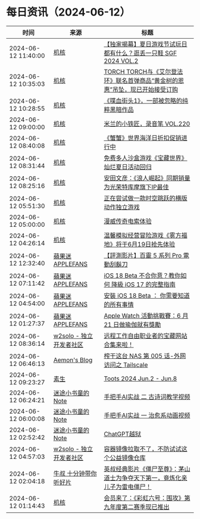 ﻿# 每日资讯（2024-06-12）

|时间|来源|标题|
|---|---|---|
|2024-06-12 11:40:00|[机核](https://www.gcores.com/rss)|[【独家揭幕】夏日游戏节试玩日都有什么？逛丢一只鞋 SGF 2024 VOL.2](https://www.gcores.com/videos/183295)|
|2024-06-12 10:35:03|[机核](https://www.gcores.com/rss)|[TORCH TORCH与《艾尔登法环》联名首弹商品“黄金树的恩惠”吊坠，现已开始接受订购](https://www.gcores.com/articles/183318)|
|2024-06-12 10:28:55|[机核](https://www.gcores.com/rss)|[《喋血街头1》，一部被忽略的纯粹黑暗作品](https://www.gcores.com/articles/183112)|
|2024-06-12 09:00:00|[机核](https://www.gcores.com/rss)|[米兰的小铁匠，录音笔 VOL.220](https://www.gcores.com/radios/183300)|
|2024-06-12 08:40:08|[机核](https://www.gcores.com/rss)|[《蟹蟹》世界海洋日折扣促销进行中](https://www.gcores.com/articles/183304)|
|2024-06-12 08:31:44|[机核](https://www.gcores.com/rss)|[免费多人沙盒游戏《宝藏世界》灿烂夏日活动回归](https://www.gcores.com/articles/183305)|
|2024-06-12 08:25:16|[机核](https://www.gcores.com/rss)|[安田文彦：《浪人崛起》同期销量为光荣特库摩旗下IP最佳](https://www.gcores.com/articles/183302)|
|2024-06-12 05:51:30|[机核](https://www.gcores.com/rss)|[正在尝试做一款时空跳跃的横版动作独立游戏](https://www.gcores.com/videos/183296)|
|2024-06-12 05:00:00|[机核](https://www.gcores.com/rss)|[漫威传奇电索体验](https://www.gcores.com/videos/182465)|
|2024-06-12 04:26:14|[机核](https://www.gcores.com/rss)|[温馨模拟经营冒险游戏《雾方福地》将于6月19日抢先体验](https://www.gcores.com/articles/183294)|
|2024-06-12 12:32:40|[蘋果迷 APPLEFANS](https://applefans.today/feed/)|[【評測影片】百靈 5 系列 Pro 電動刮鬍刀](https://applefans.today/2024-06-braun-pro-reviews/)|
|2024-06-12 07:11:42|[蘋果迷 APPLEFANS](https://applefans.today/feed/)|[iOS 18 Beta 不合你意？教你如何 降級 iOS 17 的完整指南](https://applefans.today/2024-06-how-to-ios-18-beta-back-to-ios-17/)|
|2024-06-12 04:54:00|[蘋果迷 APPLEFANS](https://applefans.today/feed/)|[安裝 iOS 18 Beta ： 你需要知道的所有事情](https://applefans.today/2024-how-to-install-ios-18-beta/)|
|2024-06-12 01:27:37|[蘋果迷 APPLEFANS](https://applefans.today/feed/)|[Apple Watch 活動挑戰賽：6 月 21 日做瑜伽就有獎勵](https://applefans.today/2024-06-apple-watch-yoga-day-challenge/)|
|2024-06-12 08:36:14|[w2solo - 独立开发者社区](https://w2solo.com/topics/feed)|[远程工作自由职业者的宝藏网站合集来啦！](https://w2solo.com/topics/4687)|
|2024-06-12 06:46:13|[Aemon's Blog](https://aemoncao.github.io/rss2.xml)|[榨干这台 NAS 第 005 话-外网访问之 Tailscale](https://aemoncao.github.io/2024/06/12/%E6%A6%A8%E5%B9%B2%E8%BF%99%E5%8F%B0NAS%E7%AC%AC005%E8%AF%9D-%E5%A4%96%E7%BD%91%E8%AE%BF%E9%97%AE%E4%B9%8BTailscale/)|
|2024-06-12 09:23:27|[素生](http://z.arlmy.me/atom.xml)|[Toots 2024 Jun.2 - Jun.8](http://z.arlmy.me/posts/MastodonArchives/2024/MastodonTootsArchives_20240608/)|
|2024-06-12 06:24:21|[迷途小书童的Note](https://xugaoxiang.com/feed)|[手把手AI实战 二 古诗词教学视频](https://xugaoxiang.com/2024/06/12/ai-project-2/)|
|2024-06-12 06:00:08|[迷途小书童的Note](https://xugaoxiang.com/feed)|[手把手AI实战 一 治愈系动画视频](https://xugaoxiang.com/2024/06/12/ai-project-1/)|
|2024-06-12 02:52:42|[迷途小书童的Note](https://xugaoxiang.com/feed)|[ChatGPT越狱](https://xugaoxiang.com/2024/06/12/chatgpt-jailbreak/)|
|2024-06-12 04:57:03|[w2solo - 独立开发者社区](https://w2solo.com/topics/feed)|[容器镜像拉取不了，不防试试这个公益镜像仓库](https://w2solo.com/topics/4686)|
|2024-06-12 02:04:18|[牛叔 十分钟带你听好片](https://getpodcast.xyz/data/ximalaya/11534451.xml)|[英叔经典影片《僵尸至尊》：茅山道士为争夺天下第一，竟炼化亲儿子为雷电僵尸！](https://www.ximalaya.com/sound/734408500)|
|2024-06-12 01:14:43|[机核](https://www.gcores.com/rss)|[会员来了：《彩虹六号：围攻》第九年度第二赛季现已推出](https://www.gcores.com/articles/183273)|
